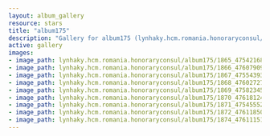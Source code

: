 ```yaml
---
layout: album_gallery
resource: stars
title: "album175"
description: "Gallery for album175 (lynhaky.hcm.romania.honoraryconsul/album175)"
active: gallery
images:
- image_path: lynhaky.hcm.romania.honoraryconsul/album175/1865_475421684_1158658382284787_4576203776915532888_n.jpg
- image_path: lynhaky.hcm.romania.honoraryconsul/album175/1866_476079093_1158655255618433_511093656896941818_n.jpg
- image_path: lynhaky.hcm.romania.honoraryconsul/album175/1867_475543933_1158655235618435_2018222256839658140_n.jpg
- image_path: lynhaky.hcm.romania.honoraryconsul/album175/1868_476027279_1158655495618409_624001212711003068_n.jpg
- image_path: lynhaky.hcm.romania.honoraryconsul/album175/1869_475823457_1158655388951753_4808100860374796266_n.jpg
- image_path: lynhaky.hcm.romania.honoraryconsul/album175/1870_476181243_1158655435618415_2729859498783303990_n.jpg
- image_path: lynhaky.hcm.romania.honoraryconsul/album175/1871_475455522_1158655455618413_8078858453522871190_n.jpg
- image_path: lynhaky.hcm.romania.honoraryconsul/album175/1872_476118501_1158655475618411_3228464659728506009_n.jpg
- image_path: lynhaky.hcm.romania.honoraryconsul/album175/1874_476111516_1158654208951871_7822281261432057932_n.jpg
---
```

